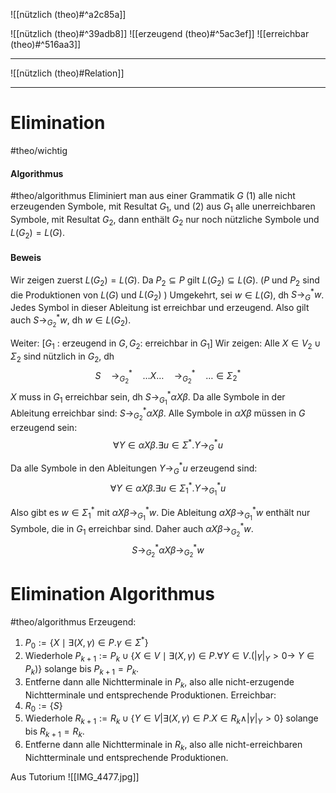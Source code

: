 ![[nützlich (theo)#^a2c85a]]

![[nützlich (theo)#^39adb8]]
![[erzeugend (theo)#^5ac3ef]]
![[erreichbar (theo)#^516aa3]]

____

![[nützlich (theo)#Relation]]

____
# Elimination
#theo/wichtig 
#### Algorithmus
#theo/algorithmus 
Eliminiert man aus einer Grammatik $G$
(1) alle nicht erzeugenden Symbole, mit Resultat $G_1$, und
(2) aus $G_1$ alle unerreichbaren Symbole, mit Resultat $G_2$, dann enthält $G_2$ nur noch nützliche Symbole und $L\left(G_2\right)=L(G)$.

#### Beweis
Wir zeigen zuerst $L\left(G_2\right)=L(G)$.
Da $P_2 \subseteq P$ gilt $L\left(G_2\right) \subseteq L(G)$. ($P$ und $P_2$ sind die Produktionen von $L(G)$ und $L(G_2)$ )
Umgekehrt, sei $w \in L(G)$, dh $S \rightarrow_G^* w$.
Jedes Symbol in dieser Ableitung ist erreichbar und erzeugend.
Also gilt auch $S \rightarrow_{G_2}^* w$, dh $w \in L\left(G_2\right)$.

Weiter:
$\left[G_1\right.$ : erzeugend in $G, G_2:$ erreichbar in $\left.G_1\right]$
Wir zeigen: Alle $X \in V_2 \cup \Sigma_2$ sind nützlich in $G_2$, dh
$$\begin{equation*}
S \quad \rightarrow_{G_2}^* \quad \ldots X \ldots \quad \rightarrow_{G_2}^* \quad \ldots \in \Sigma_2^*
\end{equation*}$$
$X$ muss in $G_1$ erreichbar sein, dh $S \rightarrow_{G_1}^* \alpha X \beta$.
Da alle Symbole in der Ableitung erreichbar sind: $S \rightarrow_{G_2}^* \alpha X \beta$.
Alle Symbole in $\alpha X \beta$ müssen in $G$ erzeugend sein:
$$\begin{equation*}
\forall Y \in \alpha X \beta . \exists u \in \Sigma^* . Y \rightarrow_G^* u
\end{equation*}$$

Da alle Symbole in den Ableitungen $Y \rightarrow_G^* u$ erzeugend sind:
$$\begin{equation*}
\forall Y \in \alpha X \beta . \exists u \in \Sigma_1^* . Y \rightarrow_{G_1}^* u
\end{equation*}$$

Also gibt es $w \in \Sigma_1^*$ mit $\alpha X \beta \rightarrow_{G_1}^* w$.
Die Ableitung $\alpha X \beta \rightarrow_{G_1}^* w$ enthält nur Symbole, die in $G_1$ erreichbar sind. Daher auch $\alpha X \beta \rightarrow_{G_2}^* w$.
$$\begin{equation*}
S \rightarrow_{G_2}^* \alpha X \beta \rightarrow_{G_2}^* w
\end{equation*}$$


# Elimination Algorithmus 
#theo/algorithmus 
Erzeugend:
1. $P_0:=\left\{X \mid \exists(X, \gamma) \in P . \gamma \in \Sigma^*\right\}$
2. Wiederhole $P_{k+1}:=P_k \cup\left\{X \in V \mid \exists(X, \gamma) \in P . \forall Y \in V .\left(|\gamma|_Y>0 \rightarrow\right.\right.$ $\left.\left.Y \in P_k\right)\right\}$ solange bis $P_{k+1}=P_k$.
3. Entferne dann alle Nichtterminale in $P_k$, also alle nicht-erzugende Nichtterminale und entsprechende Produktionen.
Erreichbar:
1. $R_0:=\{S\}$
2. Wiederhole $R_{k+1}:=R_k \cup\left\{\left.Y \in V\left|\exists(X, \gamma) \in P . X \in R_k \wedge\right| \gamma\right|_Y>0\right\}$ solange bis $R_{k+1}=R_k$.
3. Entferne dann alle Nichtterminale in $R_k$, also alle nicht-erreichbaren Nichtterminale und entsprechende Produktionen.

Aus Tutorium
![[IMG_4477.jpg]]

